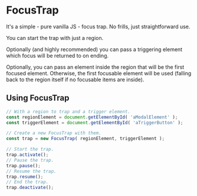 # FocusTrap
It's a simple - pure vanilla JS - focus trap. No frills, just straightforward use.

You can start the trap with just a region.

Optionally (and highly recommended) you can pass a triggering element which focus will be returned to on ending. 

Optionally, you can pass an element inside the region that will be the first focused element. Otherwise, the first focusable element will be used (falling back to the region itself if no focusable items are inside).

## Using FocusTrap

```js
// With a region to trap and a trigger element.
const regionElement = document.getElementById( 'aModalElement' );
const triggerElement = document.getElementById( 'aTriggerButton' );

// Create a new FocusTrap with them.
const trap = new FocusTrap( regionElement, triggerElement );

// Start the trap.
trap.activate();
// Pause the trap.
trap.pause();
// Resume the trap.
trap.resume();
// End the trap.
trap.deactivate();
```
